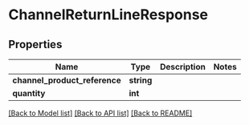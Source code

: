 # ChannelReturnLineResponse

## Properties
Name | Type | Description | Notes
------------ | ------------- | ------------- | -------------
**channel_product_reference** | **string** |  | 
**quantity** | **int** |  | 

[[Back to Model list]](../README.md#documentation-for-models) [[Back to API list]](../README.md#documentation-for-api-endpoints) [[Back to README]](../README.md)


